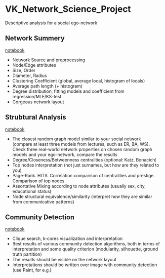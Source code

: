 # VK_Network_Science_Project

Descriptive analysis for a social ego-network

## Network Summery

[notebook](VK_Project_1_Summery.ipynb)

* Network Source and preprocessing
* Node/Edge attributes
* Size, Order
* Diameter, Radius
* Clustering Coefficient (global, average local, histogram of locals)
* Average path length (+ histogram)
* Degree distribution, fitting models and coefficient from regression/MLE/KS-test
* Gorgeous network layout

## Strubtural Analysis

[notebook](VK_Project_2_Structure.ipynb)

* The closest random graph model similar to your social network (compare at least three models from lectures, such as ER, BA, WS). Check three real-world network properties on chosen random graph models and your ego-network, compare the results
* Degree/Closeness/Betweenness centralities (optional: Katz, Bonacich)
* Top nodes interpretation (not just surnames, but how are they related to you)
* Page-Rank. HITS. Correlation comparison of centralities and prestige. Comparison of top nodes
* Assortative Mixing according to node attributes (usually sex, city, educational status)
* Node structural equivalence/similarity (interpret how they are similar from communicative patterns)

## Community Detection

[notebook](VK_Project_3_Community_Detection.ipynb)

* Clique search, k-cores visualization and interpretation
* Best results of various community detection algorithms, both in terms of interpretation and some quality criterion (modularity, silhouette, ground truth partition)
* The results should be visible on the network layout
* Interpretations should be written over image with community detection (use Paint, for e.g.)
